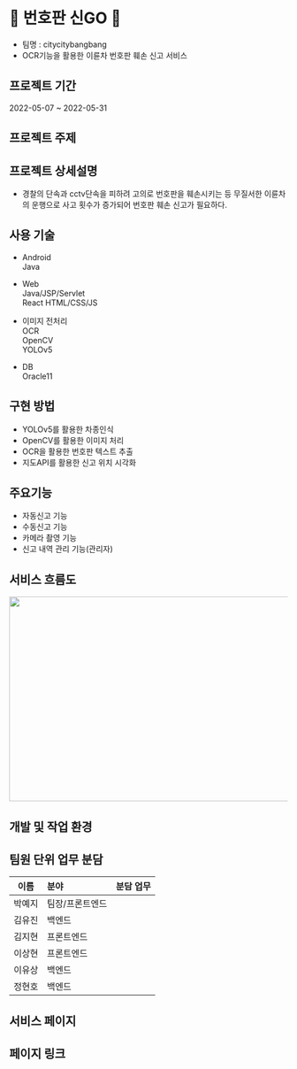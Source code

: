 # 🚨 번호판 신GO 🚨
- 팀명 : citycitybangbang
- OCR기능을 활용한 이륜차 번호판 훼손 신고 서비스

## 프로젝트 기간
2022-05-07 ~ 2022-05-31


## 프로젝트 주제

## 프로젝트 상세설명
- 경찰의 단속과 cctv단속을 피하려 고의로 번호판을 훼손시키는 등 무질서한 이륜차의 운행으로 사고 횟수가 증가되어 번호판 훼손 신고가 필요하다.

## 사용 기술

- Android  
Java  

- Web  
Java/JSP/Servlet  
React 
HTML/CSS/JS

- 이미지 전처리  
OCR  
OpenCV  
YOLOv5  

- DB  
Oracle11  


## 구현 방법

- YOLOv5를 활용한 차종인식
- OpenCV를 활용한 이미지 처리
- OCR을 활용한 번호판 텍스트 추출
- 지도API를 활용한 신고 위치 시각화


## 주요기능

- 자동신고 기능
- 수동신고 기능
- 카메라 촬영 기능
- 신고 내역 관리 기능(관리자)



## 서비스 흐름도

<img src="https://user-images.githubusercontent.com/99248442/167537944-91fd7a69-fe4c-4c94-9f5d-3b93bb67d3b3.png" width="700" height="370">


## 개발 및 작업 환경

## 팀원 단위 업무 분담
|이름|분야|분담 업무|
|:-------:|:-----------|:------------------------|
|박예지|팀장/프론트엔드| |
|김유진|백엔드|  |
|김지현|프론트엔드| |
|이상현|프론트엔드| |
|이유상|백엔드| |
|정현호|백엔드| |

## 서비스 페이지

## 페이지 링크
